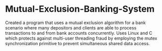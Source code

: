 # Mutual-Exclusion-Banking-System
Created a program that uses a mutual exclusion algorithm for a bank scenario  where many depositors and clients are able to process transactions to and from bank accounts concurrently. Uses Linux and C which protects against multi-user threading fraud by employing the mutex synchronization primitive to prevent simultaneous shared data access.
